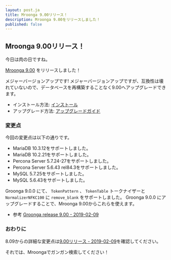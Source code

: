 ```yaml
---
layout: post.ja
title: Mroonga 9.00リリース！
description: Mroonga 9.00をリリースしました！
published: false
---
```


## Mroonga 9.00リリース！

今日は肉の日ですね。

[Mroonga 9.00](/ja/docs/news.html#release-9-00) をリリースしました！

メジャーバージョンアップです! メジャーバージョンアップですが、互換性は壊れていないので、データベースを再構築することなく9.00へアップグレードできます。

* インストール方法: [インストール](/ja/docs/install.html)
* アップグレード方法: [アップグレードガイド](/ja/docs/upgrade.html)

### 変更点

今回の変更点は以下の通りです。

  * MariaDB 10.3.12をサポートしました。
  * MariaDB 10.2.21をサポートしました。
  * Percona Server 5.7.24-27をサポートしました。
  * Percona Server 5.6.43 rel84.3をサポートしました。
  * MySQL 5.7.25をサポートしました。
  * MySQL 5.6.43をサポートしました。

Groonga 9.0.0 にて、 ``TokenPattern`` 、 ``TokenTable`` トークナイザーと ``NormalizerNFKC100`` に ``remove_blank`` をサポートしました。
Groonga 9.0.0 にアップグレードすることで、Mroonga 9.00からこれらを使えます。

* 参考 [Groonga release 9.00 - 2019-02-09](http://groonga.org/docs/news.html#release-9-0-0-2019-02-09)

### おわりに

8.09からの詳細な変更点は[9.00リリース - 2019-02-09](/ja/docs/news.html#release-9-00)を確認してください。

それでは、Mroongaでガンガン検索してください！
